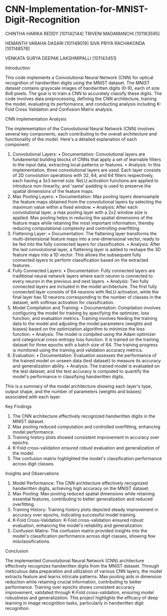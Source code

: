# CNN-Implementation-for-MNIST-Digit-Recognition
CHINTHA HARIKA REDDY [101142144]		TRIVENI MADAMANCHI [101163595]

HEMANTH VARAHA DASARI [101149019]		SIVA PRIYA RACHAKONDA [101148578]
	
VENKATA SURYA DEEPAK LAKSHMIPALLI [101143451]		
	
Introduction

This code implements a Convolutional Neural Network (CNN) for optical recognition of handwritten digits using the MNIST dataset. The MNIST dataset contains grayscale images of handwritten digits (0-9), each of size 8x8 pixels. The goal is to train a CNN to accurately classify these digits. The code involves data preprocessing, defining the CNN architecture, training the model, evaluating its performance, and conducting analysis including K-Fold Cross Validation and Confusion Matrix analysis.

CNN implementation Analysis

The implementation of the Convolutional Neural Network (CNN) involves several key components, each contributing to the overall architecture and functionality of the model. Here's a detailed explanation of each component:

1.	Convolutional Layers:
•	Documentation: Convolutional layers are fundamental building blocks of CNNs that apply a set of learnable filters to the input data, extracting local patterns or features.
•	Analysis: In this implementation, three convolutional layers are used. Each layer consists of 2D convolution operations with 32, 64, and 64 filters respectively, each having a 3x3 kernel size. ReLU activation functions are applied to introduce non-linearity, and 'same' padding is used to preserve the spatial dimensions of the feature maps.
2.	Max Pooling Layers:
•	Documentation: Max pooling layers downsample the feature maps obtained from the convolutional layers by selecting the maximum value within a fixed window.
•	Analysis: After each convolutional layer, a max pooling layer with a 2x2 window size is applied. Max pooling helps in reducing the spatial dimensions of the feature maps while retaining the most important information, thereby reducing computational complexity and controlling overfitting.
3.	Flattening Layer:
•	Documentation: The flattening layer transforms the multi-dimensional feature maps into a one-dimensional vector, ready to be fed into the fully connected layers for classification.
•	Analysis: After the last convolutional layer, a flattening layer is added to reshape the 3D feature maps into a 1D vector. This allows the subsequent fully connected layers to perform classification based on the extracted features.
4.	Fully Connected Layers:
•	Documentation: Fully connected layers are traditional neural network layers where each neuron is connected to every neuron in the previous and next layers.
•	Analysis: Two fully connected layers are included in the model architecture. The first fully connected layer consists of 64 neurons with ReLU activation, while the final layer has 10 neurons corresponding to the number of classes in the dataset, with softmax activation for classification.
5.	Model Compilation and Training:
•	Documentation: Compilation involves configuring the model for training by specifying the optimizer, loss function, and evaluation metrics. Training involves feeding the training data to the model and adjusting the model parameters (weights and biases) based on the optimization algorithm to minimize the loss function.
•	Analysis: The model is compiled using the Adam optimizer and categorical cross-entropy loss function. It is trained on the training dataset for three epochs with a batch size of 64. The training progress is monitored using the training and validation accuracy metrics.
6.	Evaluation:
•	Documentation: Evaluation assesses the performance of the trained model on unseen data (test dataset) to measure its accuracy and generalization ability.
•	Analysis: The trained model is evaluated on the test dataset, and the test accuracy is computed to quantify the model's performance in classifying handwritten digits.

This is a summary of the model architecture showing each layer's type, output shape, and the number of parameters (weights and biases) associated with each layer.
 


Key Findings

1.	The CNN architecture effectively recognized handwritten digits in the MNIST dataset.
2.	Max pooling reduced computation and controlled overfitting, enhancing model performance.
3.	Training history plots showed consistent improvement in accuracy over epochs.
4.	K-Fold cross-validation ensured robust evaluation and generalization of the model.
5.	The confusion matrix highlighted the model's classification performance across digit classes.

Insights and Observations

1.	Model Performance: The CNN architecture effectively recognized handwritten digits, achieving high accuracy on the MNIST dataset.
2.	Max Pooling: Max pooling reduced spatial dimensions while retaining essential features, contributing to better generalization and reduced overfitting.
3.	Training History: Training history plots depicted steady improvement in accuracy over epochs, indicating successful model training.
4.	K-Fold Cross-Validation: K-Fold cross-validation ensured robust evaluation, enhancing the model's reliability and generalization.
5.	Confusion Matrix: The confusion matrix provided insights into the model's classification performance across digit classes, showing few misclassifications.

Conclusion

The implemented Convolutional Neural Network (CNN) architecture effectively recognizes handwritten digits from the MNIST dataset. Through meticulous data preparation and utilization of various CNN layers, the model extracts feature and learns intricate patterns. Max pooling aids in dimension reduction while retaining crucial information, contributing to better performance. Training over epochs shows consistent accuracy improvement, validated through K-Fold cross-validation, ensuring model robustness and generalization. This project highlights the efficacy of deep learning in image recognition tasks, particularly in handwritten digit recognition.



